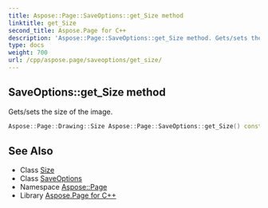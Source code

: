 ```yaml
---
title: Aspose::Page::SaveOptions::get_Size method
linktitle: get_Size
second_title: Aspose.Page for C++
description: 'Aspose::Page::SaveOptions::get_Size method. Gets/sets the size of the image in C++.'
type: docs
weight: 700
url: /cpp/aspose.page/saveoptions/get_size/
---
```

## SaveOptions::get_Size method


Gets/sets the size of the image.

```cpp
Aspose::Page::Drawing::Size Aspose::Page::SaveOptions::get_Size() const
```

## See Also

* Class [Size](../../../aspose.page.drawing/size/)
* Class [SaveOptions](../)
* Namespace [Aspose::Page](../../)
* Library [Aspose.Page for C++](../../../)
